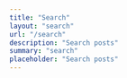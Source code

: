 ```yaml
---
title: "Search"
layout: "search"
url: "/search"
description: "Search posts"
summary: "search"
placeholder: "Search posts"
---
```

